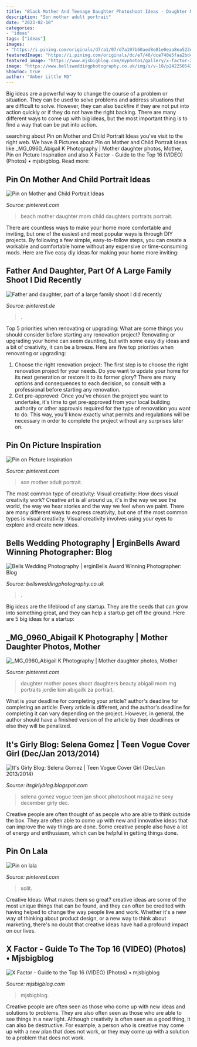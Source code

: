 ```yaml
---
title: "Black Mother And Teenage Daughter Photoshoot Ideas - Daughter Mother Poses Shoot Daughters Beauty Abigail Mom Mg Portraits Jordie Kim Abigailk Za Portrait"
description: "Son mother adult portrait"
date: "2023-02-10"
categories:
- "ideas"
tags: ["ideas"]
images:
- "https://i.pinimg.com/originals/d7/a1/07/d7a107b60aed8e81e0eaa8ea522ef2a8.jpg"
featuredImage: "https://i.pinimg.com/originals/dc/e7/40/dce740e5faa2bd46328e6ec481680930.jpg"
featured_image: "https://www.mjsbigblog.com/myphotos/gallery/x-factor-2-top-16/xf_39-sisterc-grey_3328.jpg"
image: "https://www.bellsweddingphotography.co.uk/img/s/v-10/p2422505425-6.jpg"
ShowToc: true
author: "Amber Little MD"
---
```



Big ideas are a powerful way to change the course of a problem or situation. They can be used to solve problems and address situations that are difficult to solve. However, they can also backfire if they are not put into action quickly or if they do not have the right backing. There are many different ways to come up with big ideas, but the most important thing is to find a way that can be put into action.

	

		
searching about Pin on Mother and Child Portrait Ideas you've visit to the right web. We have 8 Pictures about Pin on Mother and Child Portrait Ideas like _MG_0960_Abigail K Photography | Mother daughter photos, Mother, Pin on Picture Inspiration and also X Factor - Guide to the Top 16 (VIDEO) (Photos) • mjsbigblog. Read more:
		
    
## Pin On Mother And Child Portrait Ideas

<img loading=lazy src="https://i.pinimg.com/736x/5a/f5/0b/5af50bfc1693e3684da6e08bebcab539--mother-daughter-poses-mother-and-daughter-photo-ideas-beach.jpg" onerror="this.onerror=null;this.src='https://tse2.mm.bing.net/th?id=OIP.SB8Gx_isoNpbKXX0RMqBkAHaLH&amp;pid=15.1';" alt="Pin on Mother and Child Portrait Ideas">

_Source: pinterest.com_

>beach mother daughter mom child daughters portraits portrait. 

	

There are countless ways to make your home more comfortable and inviting, but one of the easiest and most popular ways is through DIY projects. By following a few simple, easy-to-follow steps, you can create a workable and comfortable home without any expensive or time-consuming mods. Here are five easy diy ideas for making your home more inviting: 

    
## Father And Daughter, Part Of A Large Family Shoot I Did Recently

<img loading=lazy src="https://i.pinimg.com/originals/dc/e7/40/dce740e5faa2bd46328e6ec481680930.jpg" onerror="this.onerror=null;this.src='https://tse1.mm.bing.net/th?id=OIP.RgUqjCiHl7MJLtE7tjZ2tAHaLH&amp;pid=15.1';" alt="Father and daughter, part of a large family shoot I did recently">

_Source: pinterest.de_

>. 

	

Top 5 priorities when renovating or upgrading: What are some things you should consider before starting any renovation project?
Renovating or upgrading your home can seem daunting, but with some easy diy ideas and a bit of creativity, it can be a breeze. Here are five top priorities when renovating or upgrading: 
1. Choose the right renovation project: The first step is to choose the right renovation project for your needs. Do you want to update your home for its next generation or restore it to its former glory? There are many options and consequences to each decision, so consult with a professional before starting any renovation. 
2. Get pre-approved: Once you've chosen the project you want to undertake, it's time to get pre-approved from your local building authority or other approvals required for the type of renovation you want to do. This way, you'll know exactly what permits and regulations will be necessary in order to complete the project without any surprises later on.

    
## Pin On Picture Inspiration

<img loading=lazy src="https://i.pinimg.com/736x/04/bb/90/04bb9079e1b45ffe7e87859de06b2514.jpg" onerror="this.onerror=null;this.src='https://tse4.mm.bing.net/th?id=OIP.OZyOJ_VSR5XBrGTtchh3WgHaKY&amp;pid=15.1';" alt="Pin on Picture Inspiration">

_Source: pinterest.com_

>son mother adult portrait. 

	

The most common type of creativity: Visual creativity: How does visual creativity work?
Creative art is all around us, it's in the way we see the world, the way we hear stories and the way we feel when we paint. There are many different ways to express creativity, but one of the most common types is visual creativity. Visual creativity involves using your eyes to explore and create new ideas.

    
## Bells Wedding Photography | ErginBells Award Winning Photographer: Blog

<img loading=lazy src="https://www.bellsweddingphotography.co.uk/img/s/v-10/p2422505425-6.jpg" onerror="this.onerror=null;this.src='https://tse1.mm.bing.net/th?id=OIP.eOPwfBPIQpQlL3wysw-MJAHaLH&amp;pid=15.1';" alt="Bells Wedding Photography | erginBells Award Winning Photographer: Blog">

_Source: bellsweddingphotography.co.uk_

>. 

	

Big ideas are the lifeblood of any startup. They are the seeds that can grow into something great, and they can help a startup get off the ground. Here are 5 big ideas for a startup: 

    
## _MG_0960_Abigail K Photography | Mother Daughter Photos, Mother

<img loading=lazy src="https://i.pinimg.com/originals/d7/a1/07/d7a107b60aed8e81e0eaa8ea522ef2a8.jpg" onerror="this.onerror=null;this.src='https://tse4.mm.bing.net/th?id=OIP.fabkwb983ovz4-rIl9ZGiwHaLV&amp;pid=15.1';" alt="_MG_0960_Abigail K Photography | Mother daughter photos, Mother">

_Source: pinterest.com_

>daughter mother poses shoot daughters beauty abigail mom mg portraits jordie kim abigailk za portrait. 

	

What is your deadline for completing your article?
author's deadline for completing an article:
Every article is different, and the author's deadline for completing it can vary depending on the project. However, in general, the author should have a finished version of the article by their deadlines or else they will be penalized.

    
## It&#039;s Girly Blog: Selena Gomez | Teen Vogue Cover Girl (Dec/Jan 2013/2014)

<img loading=lazy src="http://2.bp.blogspot.com/-kxIx33vQYsI/Ur2dJ2OSGFI/AAAAAAAAA5k/3k8AP21bOjI/s1600/selena-gomez-teen-vogue-december-2013-hq-02.jpg" onerror="this.onerror=null;this.src='https://tse1.mm.bing.net/th?id=OIP.LNwXdVmSWQWF06RbVCP9SQHaKB&amp;pid=15.1';" alt="It&#039;s Girly Blog: Selena Gomez | Teen Vogue Cover Girl (Dec/Jan 2013/2014)">

_Source: itsgirlyblog.blogspot.com_

>selena gomez vogue teen jan shoot photoshoot magazine sexy december girly dec. 

	

Creative people are often thought of as people who are able to think outside the box. They are often able to come up with new and innovative ideas that can improve the way things are done. Some creative people also have a lot of energy and enthusiasm, which can be helpful in getting things done.

    
## Pin On Lala

<img loading=lazy src="https://i.pinimg.com/736x/38/f5/3f/38f53f91f189115a523b3f3bfd221de6.jpg" onerror="this.onerror=null;this.src='https://tse4.mm.bing.net/th?id=OIP.bQ0hjF28kZmDVPNRH881QQHaHa&amp;pid=15.1';" alt="Pin on lala">

_Source: pinterest.com_

>solit. 

	

Creative Ideas: What makes them so great?
creative ideas are some of the most unique things that can be found, and they can often be credited with having helped to change the way people live and work. Whether it's a new way of thinking about product design, or a new way to think about marketing, there's no doubt that creative ideas have had a profound impact on our lives.

    
## X Factor - Guide To The Top 16 (VIDEO) (Photos) • Mjsbigblog

<img loading=lazy src="https://www.mjsbigblog.com/myphotos/gallery/x-factor-2-top-16/xf_39-sisterc-grey_3328.jpg" onerror="this.onerror=null;this.src='https://tse4.mm.bing.net/th?id=OIP.CYpKu26O45T3W1OlEwo6vwHaJ4&amp;pid=15.1';" alt="X Factor - Guide to the Top 16 (VIDEO) (Photos) • mjsbigblog">

_Source: mjsbigblog.com_

>mjsbigblog. 

	

Creative people are often seen as those who come up with new ideas and solutions to problems. They are also often seen as those who are able to see things in a new light. Although creativity is often seen as a good thing, it can also be destructive. For example, a person who is creative may come up with a new plan that does not work, or they may come up with a solution to a problem that does not work.

